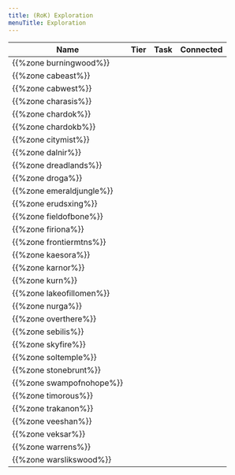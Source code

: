 ```yaml
---
title: (RoK) Exploration
menuTitle: Exploration
---
```


Name|Tier|Task|Connected
---|---|---|---
{{%zone burningwood%}}||
{{%zone cabeast%}}||
{{%zone cabwest%}}||
{{%zone charasis%}}||
{{%zone chardok%}}||
{{%zone chardokb%}}||
{{%zone citymist%}}||
{{%zone dalnir%}}||
{{%zone dreadlands%}}||
{{%zone droga%}}||
{{%zone emeraldjungle%}}||
{{%zone erudsxing%}}||
{{%zone fieldofbone%}}||
{{%zone firiona%}}||
{{%zone frontiermtns%}}||
{{%zone kaesora%}}||
{{%zone karnor%}}||
{{%zone kurn%}}||
{{%zone lakeofillomen%}}||
{{%zone nurga%}}||
{{%zone overthere%}}||
{{%zone sebilis%}}||
{{%zone skyfire%}}||
{{%zone soltemple%}}||
{{%zone stonebrunt%}}||
{{%zone swampofnohope%}}||
{{%zone timorous%}}||
{{%zone trakanon%}}||
{{%zone veeshan%}}||
{{%zone veksar%}}||
{{%zone warrens%}}||
{{%zone warslikswood%}}||